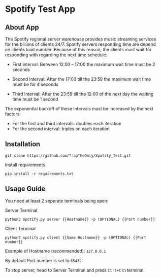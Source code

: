 # Spotify Test App

## About App

The Spotify regional server warehouse provides music streaming services for the billions of clients 24/7. Spotify servers responding time are depend on clients load number. Because of this reason, the clients must wait for responding with regarding the next time schedule:

* First interval: Between 12:00 – 17:00 the maximum wait time must be 2 seconds

* Second Interval: After the 17:00 till the 23:59 the maximum wait time must be for 4 seconds

* Third Interval: After the 23:59 till the 12:00 of the next day the waiting time must be 1 second

The exponential backoff of these intervals must be increased by the next factors:

* For the first and third intervals: doubles each iteration
* For the second interval: triples on each iteration

## Installation

```
git clone https://github.com/TrapTheOnly/Spotify_Test.git
```

Install requirements
```
pip install -r requirements.txt
```

## Usage Guide

You need at least 2 seperate terminals being open:

Server Terminal
```
python3 spotify.py server {{Hostname}} -p (OPTIONAL) {{Port number}}
```

Client Terminal
```
python3 spotify.py client {{Same Hostname}} -p (OPTIONAL) {{Port number}}
```

Example of Hostname (recommended):
`127.0.0.1`

By default Port number is set to `65432`

To stop server, head to Server Terminal and press ``Ctrl+C`` in terminal.